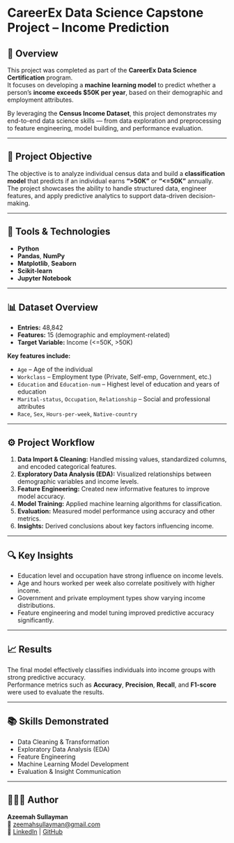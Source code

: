 # CareerEx Data Science Capstone Project – Income Prediction

## 📘 Overview
This project was completed as part of the **CareerEx Data Science Certification** program.  
It focuses on developing a **machine learning model** to predict whether a person’s **income exceeds $50K per year**, based on their demographic and employment attributes.

By leveraging the **Census Income Dataset**, this project demonstrates my end-to-end data science skills — from data exploration and preprocessing to feature engineering, model building, and performance evaluation.

---

## 🎯 Project Objective
The objective is to analyze individual census data and build a **classification model** that predicts if an individual earns **“>50K”** or **“<=50K”** annually.  
The project showcases the ability to handle structured data, engineer features, and apply predictive analytics to support data-driven decision-making.

---

## 🧰 Tools & Technologies
- **Python**
- **Pandas**, **NumPy**
- **Matplotlib**, **Seaborn**
- **Scikit-learn**
- **Jupyter Notebook**

---

## 📊 Dataset Overview
- **Entries:** 48,842  
- **Features:** 15 (demographic and employment-related)  
- **Target Variable:** Income (<=50K, >50K)  

**Key features include:**
- `Age` – Age of the individual  
- `Workclass` – Employment type (Private, Self-emp, Government, etc.)  
- `Education` and `Education-num` – Highest level of education and years of education  
- `Marital-status`, `Occupation`, `Relationship` – Social and professional attributes  
- `Race`, `Sex`, `Hours-per-week`, `Native-country`

---

## ⚙️ Project Workflow
1. **Data Import & Cleaning:** Handled missing values, standardized columns, and encoded categorical features.  
2. **Exploratory Data Analysis (EDA):** Visualized relationships between demographic variables and income levels.  
3. **Feature Engineering:** Created new informative features to improve model accuracy.  
4. **Model Training:** Applied machine learning algorithms for classification.  
5. **Evaluation:** Measured model performance using accuracy and other metrics.  
6. **Insights:** Derived conclusions about key factors influencing income.

---

## 🔍 Key Insights
- Education level and occupation have strong influence on income levels.  
- Age and hours worked per week also correlate positively with higher income.  
- Government and private employment types show varying income distributions.  
- Feature engineering and model tuning improved predictive accuracy significantly.  

---

## 📈 Results
The final model effectively classifies individuals into income groups with strong predictive accuracy.  
Performance metrics such as **Accuracy**, **Precision**, **Recall**, and **F1-score** were used to evaluate the results.

---

## 📚 Skills Demonstrated
- Data Cleaning & Transformation  
- Exploratory Data Analysis (EDA)  
- Feature Engineering  
- Machine Learning Model Development  
- Evaluation & Insight Communication  

---

## 👩🏽‍💻 Author
**Azeemah Sullayman**  
📧 [zeemahsullayman@gmail.com](mailto:zeemahsullayman@gmail.com)  
🔗 [LinkedIn](https://www.linkedin.com/in/azeemah-sullayman) | [GitHub](https://github.com/A-zeed)
